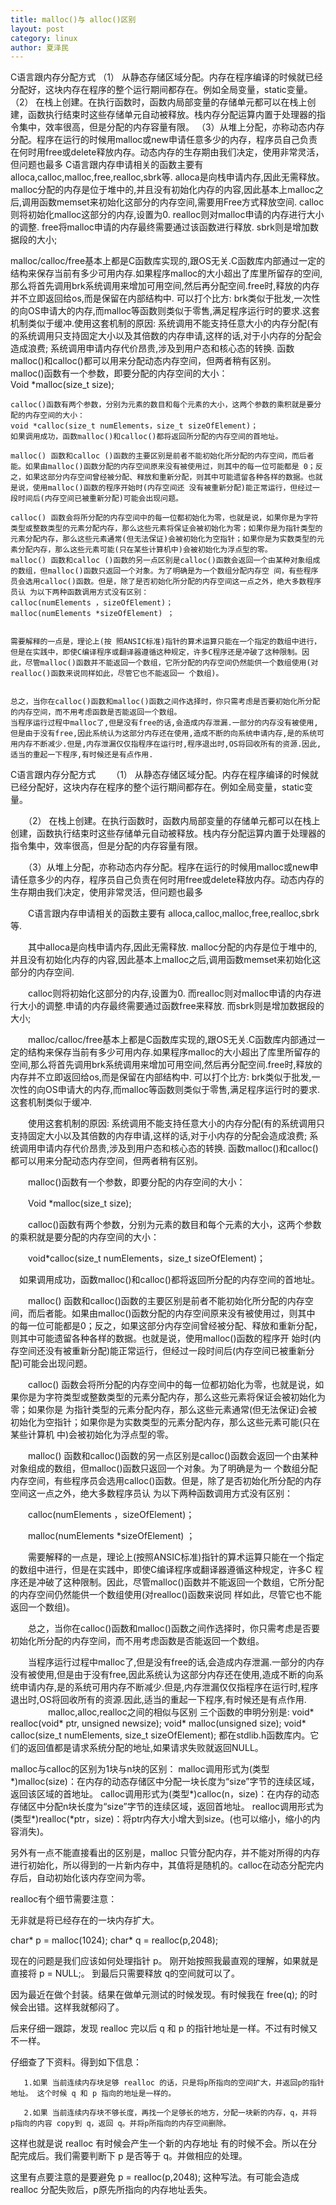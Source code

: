 ```yaml
---
title: malloc()与 alloc()区别
layout: post
category: linux
author: 夏泽民
---
```

C语言跟内存分配方式
（1） 从静态存储区域分配。内存在程序编译的时候就已经分配好，这块内存在程序的整个运行期间都存在。例如全局变量，static变量。
（2） 在栈上创建。在执行函数时，函数内局部变量的存储单元都可以在栈上创建，函数执行结束时这些存储单元自动被释放。栈内存分配运算内置于处理器的指令集中，效率很高，但是分配的内存容量有限。
（3）从堆上分配，亦称动态内存分配。程序在运行的时候用malloc或new申请任意多少的内存，程序员自己负责在何时用free或delete释放内存。动态内存的生存期由我们决定，使用非常灵活，但问题也最多
C语言跟内存申请相关的函数主要有 alloca,calloc,malloc,free,realloc,sbrk等.
alloca是向栈申请内存,因此无需释放。
malloc分配的内存是位于堆中的,并且没有初始化内存的内容,因此基本上malloc之后,调用函数memset来初始化这部分的内存空间,需要用Free方式释放空间.
calloc则将初始化malloc这部分的内存,设置为0. 
realloc则对malloc申请的内存进行大小的调整.
free将malloc申请的内存最终需要通过该函数进行释放. 
sbrk则是增加数据段的大小;

malloc/calloc/free基本上都是C函数库实现的,跟OS无关.C函数库内部通过一定的结构来保存当前有多少可用内存.如果程序malloc的大小超出了库里所留存的空间,那么将首先调用brk系统调用来增加可用空间,然后再分配空间.free时,释放的内存并不立即返回给os,而是保留在内部结构中. 可以打个比方: brk类似于批发,一次性的向OS申请大的内存,而malloc等函数则类似于零售,满足程序运行时的要求.这套机制类似于缓冲.使用这套机制的原因: 系统调用不能支持任意大小的内存分配(有的系统调用只支持固定大小以及其倍数的内存申请,这样的话,对于小内存的分配会造成浪费; 系统调用申请内存代价昂贵,涉及到用户态和核心态的转换.
函数malloc()和calloc()都可以用来分配动态内存空间，但两者稍有区别。    
    malloc()函数有一个参数，即要分配的内存空间的大小：   
    Void *malloc(size_t size);

    calloc()函数有两个参数，分别为元素的数目和每个元素的大小，这两个参数的乘积就是要分配的内存空间的大小：    
    void *calloc(size_t numElements，size_t sizeOfElement)；
    如果调用成功，函数malloc()和calloc()都将返回所分配的内存空间的首地址。
 
    malloc() 函数和calloc ()函数的主要区别是前者不能初始化所分配的内存空间，而后者能。如果由malloc()函数分配的内存空间原来没有被使用过，则其中的每一位可能都是 0；反之，如果这部分内存空间曾经被分配、释放和重新分配，则其中可能遗留各种各样的数据。也就是说，使用malloc()函数的程序开始时(内存空间还 没有被重新分配)能正常运行，但经过一段时间后(内存空间已被重新分配)可能会出现问题。

    calloc() 函数会将所分配的内存空间中的每一位都初始化为零，也就是说，如果你是为字符类型或整数类型的元素分配内存，那么这些元素将保证会被初始化为零；如果你是为指针类型的元素分配内存，那么这些元素通常(但无法保证)会被初始化为空指针；如果你是为实数类型的元素分配内存，那么这些元素可能(只在某些计算机中)会被初始化为浮点型的零。
    malloc() 函数和calloc ()函数的另一点区别是calloc()函数会返回一个由某种对象组成的数组，但malloc()函数只返回一个对象。为了明确是为一个数组分配内存空 间，有些程序员会选用calloc()函数。但是，除了是否初始化所分配的内存空间这一点之外，绝大多数程序员认 为以下两种函数调用方式没有区别：
    calloc(numElements ，sizeOfElement)；
    malloc(numElements *sizeOfElement) ；
 

    需要解释的一点是，理论上(按 照ANSIC标准)指针的算术运算只能在一个指定的数组中进行，但是在实践中，即使C编译程序或翻译器遵循这种规定，许多C程序还是冲破了这种限制。因 此，尽管malloc()函数并不能返回一个数组，它所分配的内存空间仍然能供一个数组使用(对realloc()函数来说同样如此，尽管它也不能返回一 个数组)。
 

    总之，当你在calloc()函数和malloc()函数之间作选择时，你只需考虑是否要初始化所分配的内存空间，而不用考虑函数是否能返回一个数组。
    当程序运行过程中malloc了,但是没有free的话,会造成内存泄漏.一部分的内存没有被使用,但是由于没有free,因此系统认为这部分内存还在使用,造成不断的向系统申请内存,是的系统可用内存不断减少.但是,内存泄漏仅仅指程序在运行时,程序退出时,OS将回收所有的资源.因此,适当的重起一下程序,有时候还是有点作用.
<!-- more -->
C语言跟内存分配方式
　　（1） 从静态存储区域分配。内存在程序编译的时候就已经分配好，这块内存在程序的整个运行期间都存在。例如全局变量，static变量。

　　（2） 在栈上创建。在执行函数时，函数内局部变量的存储单元都可以在栈上创建，函数执行结束时这些存储单元自动被释放。栈内存分配运算内置于处理器的指令集中，效率很高，但是分配的内存容量有限。

　　（3）从堆上分配，亦称动态内存分配。程序在运行的时候用malloc或new申请任意多少的内存，程序员自己负责在何时用free或delete释放内存。动态内存的生存期由我们决定，使用非常灵活，但问题也最多

　　C语言跟内存申请相关的函数主要有 alloca,calloc,malloc,free,realloc,sbrk等.

　　其中alloca是向栈申请内存,因此无需释放. malloc分配的内存是位于堆中的,并且没有初始化内存的内容,因此基本上malloc之后,调用函数memset来初始化这部分的内存空间.

　　calloc则将初始化这部分的内存,设置为0. 而realloc则对malloc申请的内存进行大小的调整.申请的内存最终需要通过函数free来释放. 而sbrk则是增加数据段的大小;

　　malloc/calloc/free基本上都是C函数库实现的,跟OS无关.C函数库内部通过一定的结构来保存当前有多少可用内存.如果程序malloc的大小超出了库里所留存的空间,那么将首先调用brk系统调用来增加可用空间,然后再分配空间.free时,释放的内存并不立即返回给os,而是保留在内部结构中. 可以打个比方: brk类似于批发,一次性的向OS申请大的内存,而malloc等函数则类似于零售,满足程序运行时的要求.这套机制类似于缓冲.

　　使用这套机制的原因: 系统调用不能支持任意大小的内存分配(有的系统调用只支持固定大小以及其倍数的内存申请,这样的话,对于小内存的分配会造成浪费; 系统调用申请内存代价昂贵,涉及到用户态和核心态的转换. 函数malloc()和calloc()都可以用来分配动态内存空间，但两者稍有区别。

　　malloc()函数有一个参数，即要分配的内存空间的大小：

　　Void *malloc(size_t size);

　　calloc()函数有两个参数，分别为元素的数目和每个元素的大小，这两个参数的乘积就是要分配的内存空间的大小：

　　void*calloc(size_t numElements，size_t sizeOfElement)；

 

　如果调用成功，函数malloc()和calloc()都将返回所分配的内存空间的首地址。

　　malloc() 函数和calloc()函数的主要区别是前者不能初始化所分配的内存空间，而后者能。如果由malloc()函数分配的内存空间原来没有被使用过，则其中 的每一位可能都是0；反之，如果这部分内存空间曾经被分配、释放和重新分配，则其中可能遗留各种各样的数据。也就是说，使用malloc()函数的程序开 始时(内存空间还没有被重新分配)能正常运行，但经过一段时间后(内存空间已被重新分配)可能会出现问题。

　　calloc() 函数会将所分配的内存空间中的每一位都初始化为零，也就是说，如果你是为字符类型或整数类型的元素分配内存，那么这些元素将保证会被初始化为零；如果你是 为指针类型的元素分配内存，那么这些元素通常(但无法保证)会被初始化为空指针；如果你是为实数类型的元素分配内存，那么这些元素可能(只在某些计算机 中)会被初始化为浮点型的零。

　　malloc() 函数和calloc()函数的另一点区别是calloc()函数会返回一个由某种对象组成的数组，但malloc()函数只返回一个对象。为了明确是为一 个数组分配内存空间，有些程序员会选用calloc()函数。但是，除了是否初始化所分配的内存空间这一点之外，绝大多数程序员认 为以下两种函数调用方式没有区别：

　　calloc(numElements ，sizeOfElement)；

　　malloc(numElements *sizeOfElement) ；

　　需要解释的一点是，理论上(按照ANSIC标准)指针的算术运算只能在一个指定的数组中进行，但是在实践中，即使C编译程序或翻译器遵循这种规定，许多C 程序还是冲破了这种限制。因此，尽管malloc()函数并不能返回一个数组，它所分配的内存空间仍然能供一个数组使用(对realloc()函数来说同 样如此，尽管它也不能返回一个数组)。

　　总之，当你在calloc()函数和malloc()函数之间作选择时，你只需考虑是否要初始化所分配的内存空间，而不用考虑函数是否能返回一个数组。

　　当程序运行过程中malloc了,但是没有free的话,会造成内存泄漏.一部分的内存没有被使用,但是由于没有free,因此系统认为这部分内存还在使用,造成不断的向系统申请内存,是的系统可用内存不断减少.但是,内存泄漏仅仅指程序在运行时,程序退出时,OS将回收所有的资源.因此,适当的重起一下程序,有时候还是有点作用.
　　
　　malloc,alloc,realloc之间的相似与区别
三个函数的申明分别是:
void* realloc(void* ptr, unsigned newsize);
void* malloc(unsigned size);
void* calloc(size_t numElements, size_t sizeOfElement);
都在stdlib.h函数库内。它们的返回值都是请求系统分配的地址,如果请求失败就返回NULL。

malloc与calloc的区别为1块与n块的区别：
malloc调用形式为(类型*)malloc(size)：在内存的动态存储区中分配一块长度为“size”字节的连续区域，返回该区域的首地址。
calloc调用形式为(类型*)calloc(n，size)：在内存的动态存储区中分配n块长度为“size”字节的连续区域，返回首地址。
realloc调用形式为(类型*)realloc(*ptr，size)：将ptr内存大小增大到size。(也可以缩小，缩小的内容消失)。

另外有一点不能直接看出的区别是，malloc 只管分配内存，并不能对所得的内存进行初始化，所以得到的一片新内存中，其值将是随机的。calloc在动态分配完内存后，自动初始化该内存空间为零。

 

realloc有个细节需要注意：

无非就是将已经存在的一块内存扩大。

char* p = malloc(1024);
char* q = realloc(p,2048);

现在的问题是我们应该如何处理指针 p。 刚开始按照我最直观的理解，如果就是直接将 p = NULL;。 到最后只需要释放 q的空间就可以了。

因为最近在做个封装。结果在做单元测试的时候发现。有时候我在 free(q); 的时候会出错。这样我就郁闷了。

后来仔细一跟踪，发现 realloc 完以后 q 和 p 的指针地址是一样。不过有时候又不一样。

仔细查了下资料。得到如下信息：

       1.如果 当前连续内存块足够 realloc 的话，只是将p所指向的空间扩大，并返回p的指针地址。 这个时候 q 和 p 指向的地址是一样的。

       2.如果 当前连续内存块不够长度，再找一个足够长的地方，分配一块新的内存，q，并将 p指向的内容 copy到 q，返回 q。并将p所指向的内存空间删除。

这样也就是说 realloc 有时候会产生一个新的内存地址 有的时候不会。所以在分配完成后。我们需要判断下 p 是否等于 q。并做相应的处理。

这里有点要注意的是要避免 p = realloc(p,2048); 这种写法。有可能会造成 realloc 分配失败后，p原先所指向的内存地址丢失。